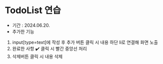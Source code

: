 # TodoList 연습<br>
- 기간 : 2024.06.20.
- 추가한 기능
1) input[type=text]에 작성 후 추가 버튼 클릭 시 내용 하단 li로 연결해 화면 노출
2) 완료한 사항 ✔️ 클릭 시 빨간 중앙선 처리
3) 삭제버튼 클릭 시 내용 삭제
